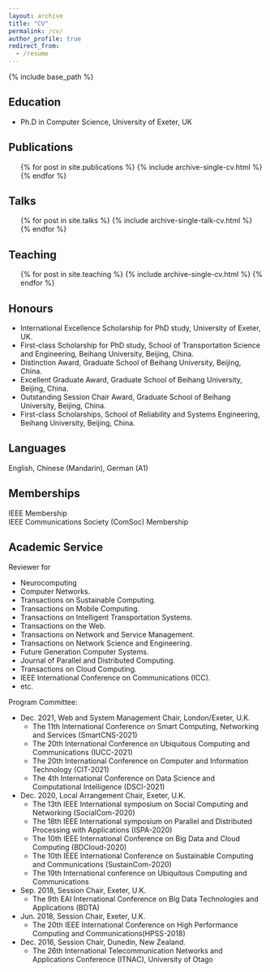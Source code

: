 ```yaml
---
layout: archive
title: "CV"
permalink: /cv/
author_profile: true
redirect_from:
  - /resume
---
```


{% include base_path %}

## Education

* Ph.D in Computer Science, University of Exeter, UK

<!--## Research & Project Experience

* Dec. 2023 -- Now,   Lecturer at Northumbria University
  * Department of Computer and Information Sciences

* Sep. 2022 -- Nov. 2023, Research Associate
  * High Performance Computing at HSU/UniBwH
  * SmartShip: Digital Twins for Intelligent Ships and Ship Fleets

* Sep. 2017 -- Mar. 2022, PhD researcher
  * Smart Networks & Services (SmartNetS) Lab, University of Exeter, UK
  * Topic: Offloading decision making strategies and applications in mobile edge computing-->

<!--* 2015 -- 2017: Research Assistant
  * University of Otago, New Zealand
  * Topic: QoE-aware and energy-efficiency in mobile multimedia transmission.-->
<!--
* Sep. 2014 -- Aug. 2015, PhD student & Research Assistant
  * Beihang University, Beijing, China
  * Topic: Big data and Reliability in Traffic Networks-->

<!--* Mar. 2014 -- Sep. 2014, Network Architecture Engineer Internship
  * SINA Company, Beijing, China
  * Topic: Designed and developed an ontology-based intelligent system to automatically warn faults of servers-->
 
<!--* Sep. 2013 -- Mar. 2014, Research Assistant
  * Department of Automation, Tsinghua University, Beijing, China
  * Topic: Laser cladding-melting-sintering L-SS platform software system-->

<!--* Jul. 2011 -- Jul. 2013, Research Assistant
  * Beihang University, Beijing, China
  * Topic: Reliability and safety analysis with FMEA
    * Project: Development of ontology knowledge platform for failure modes identification and verification;
    * Project: Safety analysis of aircraft embedded software systems based on multiple synergistic models;
    * Project: Software FMEA development for embedded software systems.-->

<!--* Jul. 2011 -- Jan. 2013: Project Member
  * AVIC Aerospace Power Control System Research Institute, Wuxi, China
  * Topic: Software FMEA for the engine control system of a specific (XXX) aircraft.-->
<!--Skills
======
* Skill 1
* Skill 2
  * Sub-skill 2.1
  * Sub-skill 2.2
  * Sub-skill 2.3
* Skill 3-->

## Publications

  <ul>{% for post in site.publications %}
    {% include archive-single-cv.html %}
  {% endfor %}</ul>
  
## Talks

  <ul>{% for post in site.talks %}
    {% include archive-single-talk-cv.html %}
  {% endfor %}</ul>
  
## Teaching

  <ul>{% for post in site.teaching %}
    {% include archive-single-cv.html %}
  {% endfor %}</ul>

## Honours

* International Excellence Scholarship for PhD study, University of Exeter, UK.
* First-class Scholarship for PhD study, School of Transportation Science and Engineering, Beihang University, Beijing, China.
* Distinction Award, Graduate School of Beihang University, Beijing, China.
* Excellent Graduate Award, Graduate School of Beihang University, Beijing, China.
* Outstanding Session Chair Award, Graduate School of Beihang University, Beijing, China.
* First-class Scholarships, School of Reliability and Systems Engineering, Beihang University, Beijing, China.

## Languages

  English, Chinese (Mandarin), German (A1)

## Memberships
  IEEE Membership <br />
  IEEE Communications Society (ComSoc) Membership <br />

## Academic Service

Reviewer for

* Neurocomputing
* Computer Networks.
* Transactions on Sustainable Computing.
* Transactions on Mobile Computing.
* Transactions on Intelligent Transportation Systems.
* Transactions on the Web.
* Transactions on Network and Service Management.
* Transactions on Network Science and Engineering.
* Future Generation Computer Systems.
* Journal of Parallel and Distributed Computing.
* Transactions on Cloud Computing.
* IEEE International Conference on Communications (ICC).
* etc.

Program Committee:

* Dec. 2021, Web and System Management Chair, London/Exeter, U.K.
  * The 11th International Conference on Smart Computing, Networking and Services (SmartCNS-2021)
  * The 20th International Conference on Ubiquitous Computing and Communications (IUCC-2021)
  * The 20th International Conference on Computer and Information Technology (CIT-2021)
  * The 4th International Conference on Data Science and Computational Intelligence (DSCI-2021)
* Dec. 2020, Local Arrangement Chair, Exeter, U.K.
  * The 13th IEEE International symposium on Social Computing and Networking (SocialCom-2020)
  * The 18th IEEE International symposium on Parallel and Distributed Processing with Applications (ISPA-2020)
  * The 10th IEEE International Conference on Big Data and Cloud Computing (BDCloud-2020)
  * The 10th IEEE International Conference on Sustainable Computing and Communications (SustainCom-2020)
  * The 19th International conference on Ubiquitous Computing and Communications
* Sep. 2018, Session Chair, Exeter, U.K.
  * The 9th EAI International Conference on Big Data Technologies and Applications (BDTA)
* Jun. 2018, Session Chair, Exeter, U.K.
  * The 20th IEEE International Conference on High Performance Computing and Communications(HPSS-2018)
* Dec. 2016, Session Chair, Dunedin, New Zealand.
  * The 26th International Telecommunication Networks and Applications Conference (ITNAC), University of Otago